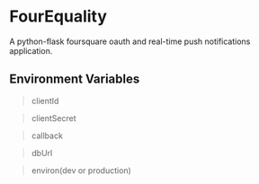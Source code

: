 FourEquality
====================
A python-flask foursquare oauth and real-time push notifications application.
 
Environment Variables
-------------------
> clientId

> clientSecret

> callback

> dbUrl

> environ(dev or production)
